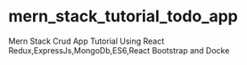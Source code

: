 # mern_stack_tutorial_todo_app
Mern Stack Crud App Tutorial Using React Redux,ExpressJs,MongoDb,ES6,React Bootstrap and Docke
